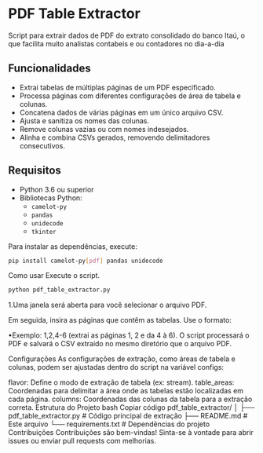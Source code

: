 # PDF Table Extractor

Script para extrair dados de PDF do extrato consolidado do banco Itaú, o que facilita muito analistas contabeis e ou contadores no dia-a-dia


## Funcionalidades

- Extrai tabelas de múltiplas páginas de um PDF especificado.
- Processa páginas com diferentes configurações de área de tabela e colunas.
- Concatena dados de várias páginas em um único arquivo CSV.
- Ajusta e sanitiza os nomes das colunas.
- Remove colunas vazias ou com nomes indesejados.
- Alinha e combina CSVs gerados, removendo delimitadores consecutivos.

## Requisitos

- Python 3.6 ou superior
- Bibliotecas Python:
  - `camelot-py`
  - `pandas`
  - `unidecode`
  - `tkinter`

Para instalar as dependências, execute:

```bash
pip install camelot-py[pdf] pandas unidecode
```

Como usar
Execute o script.

```bash
python pdf_table_extractor.py
```

1.Uma janela será aberta para você selecionar o arquivo PDF.

Em seguida, insira as páginas que contêm as tabelas. Use o formato:

 •Exemplo: 1,2,4-6 (extrai as páginas 1, 2 e da 4 à 6).
O script processará o PDF e salvará o CSV extraído no mesmo diretório que o arquivo PDF.

Configurações
As configurações de extração, como áreas de tabela e colunas, podem ser ajustadas dentro do script na variável configs:

flavor: Define o modo de extração de tabela (ex: stream).
table_areas: Coordenadas para delimitar a área onde as tabelas estão localizadas em cada página.
columns: Coordenadas das colunas da tabela para a extração correta.
Estrutura do Projeto
bash
Copiar código
pdf_table_extractor/
│
├── pdf_table_extractor.py  # Código principal de extração
├── README.md               # Este arquivo
└── requirements.txt        # Dependências do projeto
Contribuições
Contribuições são bem-vindas! Sinta-se à vontade para abrir issues ou enviar pull requests com melhorias.
